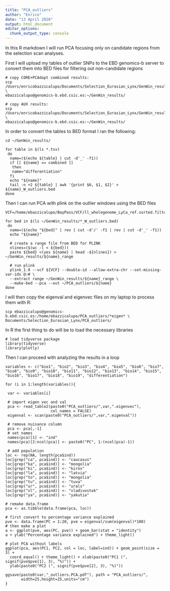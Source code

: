 ```yaml
---
title: "PCA_outliers"
author: "Enrico"
date: "13 April 2020"
output: html_document
editor_options:
  chunk_output_type: console
---
```


In this R markdown I will run PCA focusing only on candidate regions from the selection scan analyses.

First I will upload my tables of outlier SNPs to the EBD genomics-b server to convert them into BED files for filtering out non-candidate regions
```
# copy CORE+PCAdapt combined results:
scp /Users/enricobazzicalupo/Documents/Selection_Eurasian_Lynx/GenWin_results/combined_differentiation_GenWin_windows_outliers.tsv \
ebazzicalupo@genomics-b.ebd.csic.es:~/GenWin_results/

# copy AUX results:
scp /Users/enricobazzicalupo/Documents/Selection_Eurasian_Lynx/GenWin_results/*_WholeGenomeOutliers.tsv \
ebazzicalupo@genomics-b.ebd.csic.es:~/GenWin_results/
```
In order to convert the tables to BED format I ran the following:
```
cd ~/GenWin_results/

for table in $(ls *.tsv)
 do
  name=($(echo ${table} | cut -d'_' -f1))
  if [[ ${name} == combined ]]
   then
   name="differentiation"
  fi
  echo "${name}"
  tail -n +2 ${table} | awk '{print $6, $1, $2}' > ${name}_W_outliers.bed
done
```
Then I can run PCA with plink on the outlier windows using the BED files
```
VCF=/home/ebazzicalupo/BayPass/VCF/ll_wholegenome_LyCa_ref.sorted.filter7.finalset.maf5pc.vcf

for bed in $(ls ~/GenWin_results/*_W_outliers.bed)
 do
  name=($(echo "${bed}" | rev | cut -d'/' -f1 | rev | cut -d'_' -f1))
  echo "${name}"

  # create a range file from BED for PLINK
  nlines=($(wc -l < ${bed}))
  paste ${bed} <(yes ${name} | head -${nlines}) > ~/GenWin_results/${name}_range

  # run plink
  plink_1.9 --vcf ${VCF} --double-id --allow-extra-chr --set-missing-var-ids @:# \
  --extract range ~/GenWin_results/${name}_range \
  --make-bed --pca --out ~/PCA_outliers/${name}
done
```
I will then copy the eigenval and eigenvec files on my laptop to process them with R:
```
scp ebazzicalupo@genomics-b.ebd.csic.es:/home/ebazzicalupo/PCA_outliers/*eigen* \
Documents/Selection_Eurasian_Lynx/PCA_outliers/
```
In R the first thing to do will be to load the necessary libraries
```{R}
# load tidyverse package
library(tidyverse)
library(plotly)
```
Then I can proceed with analyzing the results in a loop
```{R}
variables <- c("bio1", "bio2", "bio3", "bio4", "bio5", "bio6", "bio7", "bio8", "bio9", "bio10", "bio11", "bio12", "bio13", "bio14", "bio15", "bio16", "bio17", "bio18", "bio19", "differentiation")

for (i in 1:length(variables)){

 var <- variables[i]
 
 # import eigen vec and val
 pca <- read_table2(paste0("PCA_outliers/",var,".eigenvec"),
                    col_names = FALSE)
 eigenval <- scan(paste0("PCA_outliers/",var,".eigenval"))
 
 # remove nuisance column
 pca <- pca[,-1]
 # set names
 names(pca)[1] <- "ind"
 names(pca)[2:ncol(pca)] <- paste0("PC", 1:(ncol(pca)-1))
 
 # add population
loc <- rep(NA, length(pca$ind))
loc[grep("ca", pca$ind)] <- "caucasus"
loc[grep("ka", pca$ind)] <- "mongolia"
loc[grep("ki", pca$ind)] <- "kirov"
loc[grep("la", pca$ind)] <- "latvia"
loc[grep("to", pca$ind)] <- "mongolia"
loc[grep("tu", pca$ind)] <- "tuva"
loc[grep("ur", pca$ind)] <- "urals"
loc[grep("vl", pca$ind)] <- "vladivostok"
loc[grep("ya", pca$ind)] <- "yakutia"

# remake data.frame
pca <- as.tibble(data.frame(pca, loc))

# first convert to percentage variance explained
pve <- data.frame(PC = 1:20, pve = eigenval/sum(eigenval)*100)
# then make a plot
a <- ggplot(pve, aes(PC, pve)) + geom_bar(stat = "identity")
a + ylab("Percentage variance explained") + theme_light()

# plot PCA without labels
ggplot(pca, aes(PC1, PC2, col = loc, label=ind)) + geom_point(size = 3) +
  coord_equal() + theme_light() + xlab(paste0("PC1 (", signif(pve$pve[1], 3), "%)")) +
  ylab(paste0("PC2 (", signif(pve$pve[2], 3), "%)"))

ggsave(paste0(var,"_outliers.PCA.pdf"), path = "PCA_outliers/",
       width=25,height=25,units="cm")
}
```

```{R}
```